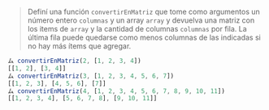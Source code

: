 > Definí una función `convertirEnMatriz` que tome como argumentos un número entero `columnas` y un array `array` y devuelva una matriz con los items de `array` y la cantidad de columnas `columnas` por fila. La última fila puede quedarse como menos columnas de las indicadas si no hay más ítems que agregar.
>
```javascript
ム convertirEnMatriz(2, [1, 2, 3, 4])
[[1, 2], [3, 4]]
ム convertirEnMatriz(3, [1, 2, 3, 4, 5, 6, 7])
[[1, 2, 3], [4, 5, 6], [7]]
ム convertirEnMatriz(4, [1, 2, 3, 4, 5, 6, 7, 8, 9, 10, 11])
[[1, 2, 3, 4], [5, 6, 7, 8], [9, 10, 11]]
```